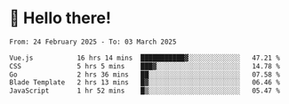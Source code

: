 # 👋 Hello there!

<!--START_SECTION:waka-->

```txt
From: 24 February 2025 - To: 03 March 2025

Vue.js           16 hrs 14 mins  ███████████▓░░░░░░░░░░░░░   47.21 %
CSS              5 hrs 5 mins    ███▓░░░░░░░░░░░░░░░░░░░░░   14.78 %
Go               2 hrs 36 mins   ██░░░░░░░░░░░░░░░░░░░░░░░   07.58 %
Blade Template   2 hrs 13 mins   █▓░░░░░░░░░░░░░░░░░░░░░░░   06.46 %
JavaScript       1 hr 52 mins    █▒░░░░░░░░░░░░░░░░░░░░░░░   05.47 %
```

<!--END_SECTION:waka-->
